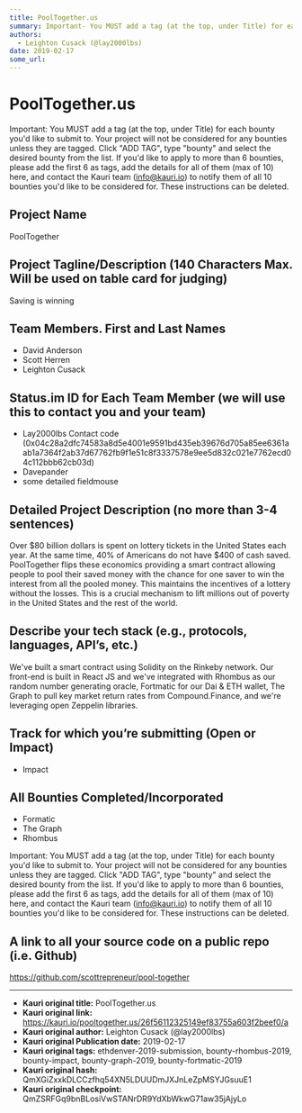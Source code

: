 ```yaml
---
title: PoolTogether.us
summary: Important- You MUST add a tag (at the top, under Title) for each bounty youd like to submit to. Your project will not be considered for any bounties unless they are tagged. Click ADD TAG, type bounty and select the desired bounty from the list. If youd like to apply to more than 6 bounties, please add the first 6 as tags, add the details for all of them (max of 10) here, and contact the Kauri team (info@kauri.io) to notify them of all 10 bounties youd like to be considered for. These instruction
authors:
  - Leighton Cusack (@lay2000lbs)
date: 2019-02-17
some_url: 
---
```


# PoolTogether.us



Important: You MUST add a tag (at the top, under Title) for each bounty you'd like to submit to. Your project will not be considered for any bounties unless they are tagged. Click "ADD TAG", type  "bounty" and select the desired bounty from the list. If you'd like to apply to more than 6 bounties, please add the first 6 as tags, add the details for all of them (max of 10) here, and contact the Kauri team (info@kauri.io) to notify them of all 10 bounties you'd like to be considered for. These instructions can be deleted.

## Project Name
PoolTogether 

## Project Tagline/Description (140 Characters Max. Will be used on table card for judging)
Saving is winning 


## Team Members. First and Last Names
- David Anderson 
- Scott Herren
- Leighton Cusack 


## Status.im ID for Each Team Member (we will use this to contact you and your team)
- Lay2000lbs Contact code (0x04c28a2dfc74583a8d5e4001e9591bd435eb39676d705a85ee6361aab1a7364f2ab37d67762fb9f1e51c8f3337578e9ee5d832c021e7762ecd04c112bbb62cb03d)  
- Davepander
- some detailed fieldmouse 

## Detailed Project Description (no more than 3-4 sentences)
Over $80 billion dollars is spent on lottery tickets in the United States each year. At the same time, 40% of Americans do not have $400 of cash saved. PoolTogether flips these economics providing a smart contract allowing people to pool their saved money with the chance for one saver to win the interest from all the pooled money. This maintains the incentives of a lottery without the losses. This is a crucial mechanism to lift millions out of poverty in the United States and the rest of the world.

## Describe your tech stack (e.g., protocols, languages, API’s, etc.)
We've built a smart contract using Solidity on the Rinkeby network. Our front-end is built in React JS and we've integrated with Rhombus as our random number generating oracle, Fortmatic for our Dai & ETH wallet, The Graph to pull key market return rates from Compound.Finance, and we're leveraging open Zeppelin libraries. 

## Track for which you’re submitting (Open or Impact)
- Impact

## All Bounties Completed/Incorporated
- Formatic 
- The Graph 
- Rhombus

Important: You MUST add a tag (at the top, under Title) for each bounty you'd like to submit to. Your project will not be considered for any bounties unless they are tagged. Click "ADD TAG", type  "bounty" and select the desired bounty from the list. If you'd like to apply to more than 6 bounties, please add the first 6 as tags, add the details for all of them (max of 10) here, and contact the Kauri team (info@kauri.io) to notify them of all 10 bounties you'd like to be considered for. These instructions can be deleted.

## A link to all your source code on a public repo (i.e. Github)
https://github.com/scottrepreneur/pool-together








---

- **Kauri original title:** PoolTogether.us
- **Kauri original link:** https://kauri.io/pooltogether.us/26f56112325149ef83755a603f2beef0/a
- **Kauri original author:** Leighton Cusack (@lay2000lbs)
- **Kauri original Publication date:** 2019-02-17
- **Kauri original tags:** ethdenver-2019-submission, bounty-rhombus-2019, bounty-impact, bounty-graph-2019, bounty-fortmatic-2019
- **Kauri original hash:** QmXGiZxxkDLCCzfhq54XN5LDUUDmJXJnLeZpMSYJGsuuE1
- **Kauri original checkpoint:** QmZSRFGq9bnBLosiVwSTANrDR9YdXbWkwG71aw35jAjyLo



